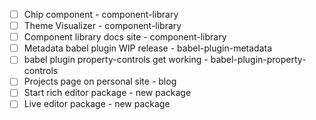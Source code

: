 - [ ] Chip component - component-library
- [ ] Theme Visualizer - component-library
- [ ] Component library docs site - component-library
- [ ] Metadata babel plugin WIP release - babel-plugin-metadata
- [ ] babel plugin property-controls get working -
      babel-plugin-property-controls
- [ ] Projects page on personal site - blog
- [ ] Start rich editor package - new package
- [ ] Live editor package - new package
